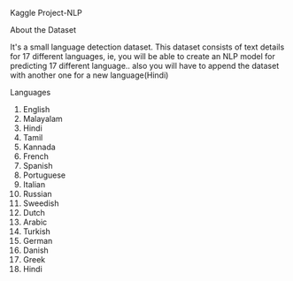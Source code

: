 Kaggle Project-NLP

About the Dataset

It's a small language detection dataset. This dataset consists of text details for 17 different languages, ie, you will be able to create an NLP model for predicting 17 different language..
also you will have to append the dataset with another one for a new language(Hindi)

Languages
1) English
2) Malayalam
3) Hindi
4) Tamil
5) Kannada
6) French
7) Spanish
8) Portuguese
9) Italian
10) Russian
11) Sweedish
12) Dutch
13) Arabic
14) Turkish
15) German
16) Danish
17) Greek
18) Hindi
